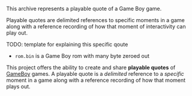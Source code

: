 This archive represents a playable quote of a Game Boy game.

Playable quotes are delimited references to specific moments
in a game along with a reference recording of how that moment
of interactivity can play out.

TODO: template for explaining this specific qoute

* `rom.bin` is a Game Boy rom with many byte zeroed out

This project offers the ability to create and share **playable quotes** of [GameBoy](https://en.wikipedia.org/wiki/Game_Boy) games. A playable quote is a *delimited* reference to a 
*specific* moment in a game along with a reference recording of how that moment plays out.

